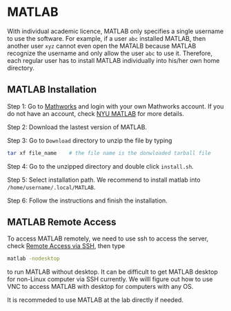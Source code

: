 # MATLAB

With individual academic licence, MATLAB only specifies a single username to use the software. For example, if a user `abc` installed MATLAB, then another user `xyz` cannot even open the MATALB because MATLAB recognize the username and only allow the user `abc` to use it. Therefore, each regular user has to install MATLAB individually into his/her own home directory.

## MATLAB Installation

Step 1: Go to [Mathworks](https://www.mathworks.com/) and login with your own Mathworks account. If you do not have an account, check [NYU MATLAB](https://www.nyu.edu/life/information-technology/getting-started/software/matlab.html) for more details.



Step 2: Download the lastest version of MATLAB. 



Step 3: Go to `Download` directory to unzip the file by typing 

```bash
tar xf file_name	# the file name is the donwloaded tarball file
```



Step 4: Go to the unzipped directory and double click `install.sh`.



Step 5: Select installation path. We recommend to install matlab into `/home/username/.local/MATLAB`. 

Step 6: Follow the instructions and finish the installation. 



## MATLAB Remote Access

To access MATLAB remotely, we need to use ssh to access the server, check [Remote Access via SSH](_pages/remote_access.md#remote-access-via-ssh), then type 

```bash
matlab -nodesktop
```

to run MATLAB without desktop. It can be difficult to get MATLAB desktop for non-Linux computer via SSH currently. We willl figure out how to use VNC to access MATLAB with desktop for computers with any OS. 

It is recommeded to use MATLAB at the lab directly if needed.